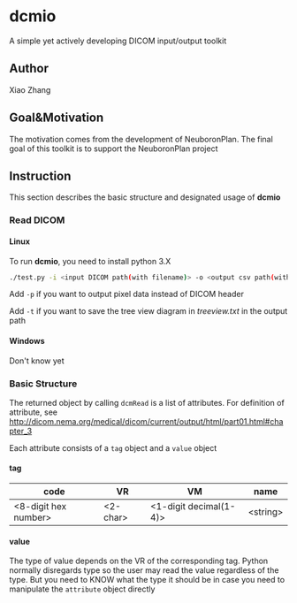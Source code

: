 # dcmio

A simple yet actively developing DICOM input/output toolkit

## Author

Xiao Zhang

## Goal&Motivation

The motivation comes from the development of NeuboronPlan. The final goal of this toolkit is to support the NeuboronPlan project

## Instruction

This section describes the basic structure and designated usage of **dcmio**

### Read DICOM

#### Linux

To run **dcmio**, you need to install python 3.X

```bash
./test.py -i <input DICOM path(with filename)> -o <output csv path(without filename)> <-p> <-t>
```

Add `-p` if you want to output pixel data instead of DICOM header

Add `-t` if you want to save the tree view diagram in *treeview.txt* in the output path

#### Windows

Don't know yet

### Basic Structure

The returned object by calling `dcmRead` is a list of attributes. For definition of attribute, see <http://dicom.nema.org/medical/dicom/current/output/html/part01.html#chapter_3>

Each attribute consists of a `tag` object and a `value` object

#### tag

|   code  | VR | VM | name |
| -------- | -- | -- | ---- |
| \<8-digit hex number\> | \<2-char\> | \<1-digit decimal(1-4)\> | \<string\> |

#### value

The type of value depends on the VR of the corresponding tag. Python normally disregards type so the user may read the value regardless of the type. But you need to KNOW what the type it should be in case you need to manipulate the `attribute` object directly
